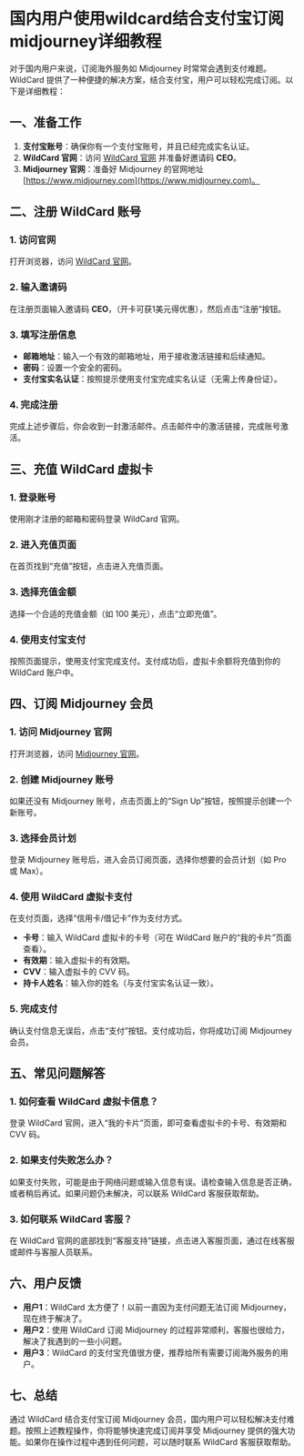 # 国内用户使用wildcard结合支付宝订阅midjourney详细教程

对于国内用户来说，订阅海外服务如 Midjourney 时常常会遇到支付难题。WildCard 提供了一种便捷的解决方案，结合支付宝，用户可以轻松完成订阅。以下是详细教程：

## 一、准备工作

1. **支付宝账号**：确保你有一个支付宝账号，并且已经完成实名认证。
2. **WildCard 官网**：访问 [WildCard 官网](https://bewildcard.com/i/CEO) 并准备好邀请码 **CEO**。
3. **Midjourney 官网**：准备好 Midjourney 的官网地址 [https://www.midjourney.com](https://www.midjourney.com)。

## 二、注册 WildCard 账号

### 1. 访问官网
打开浏览器，访问 [WildCard 官网](https://bewildcard.com/i/CEO)。

### 2. 输入邀请码
在注册页面输入邀请码 **CEO**，（开卡可获1美元得优惠），然后点击“注册”按钮。

### 3. 填写注册信息
- **邮箱地址**：输入一个有效的邮箱地址，用于接收激活链接和后续通知。
- **密码**：设置一个安全的密码。
- **支付宝实名认证**：按照提示使用支付宝完成实名认证（无需上传身份证）。

### 4. 完成注册
完成上述步骤后，你会收到一封激活邮件。点击邮件中的激活链接，完成账号激活。

## 三、充值 WildCard 虚拟卡

### 1. 登录账号
使用刚才注册的邮箱和密码登录 WildCard 官网。

### 2. 进入充值页面
在首页找到“充值”按钮，点击进入充值页面。

### 3. 选择充值金额
选择一个合适的充值金额（如 100 美元），点击“立即充值”。

### 4. 使用支付宝支付
按照页面提示，使用支付宝完成支付。支付成功后，虚拟卡余额将充值到你的 WildCard 账户中。

## 四、订阅 Midjourney 会员

### 1. 访问 Midjourney 官网
打开浏览器，访问 [Midjourney 官网](https://www.midjourney.com)。

### 2. 创建 Midjourney 账号
如果还没有 Midjourney 账号，点击页面上的“Sign Up”按钮，按照提示创建一个新账号。

### 3. 选择会员计划
登录 Midjourney 账号后，进入会员订阅页面，选择你想要的会员计划（如 Pro 或 Max）。

### 4. 使用 WildCard 虚拟卡支付
在支付页面，选择“信用卡/借记卡”作为支付方式。
- **卡号**：输入 WildCard 虚拟卡的卡号（可在 WildCard 账户的“我的卡片”页面查看）。
- **有效期**：输入虚拟卡的有效期。
- **CVV**：输入虚拟卡的 CVV 码。
- **持卡人姓名**：输入你的姓名（与支付宝实名认证一致）。

### 5. 完成支付
确认支付信息无误后，点击“支付”按钮。支付成功后，你将成功订阅 Midjourney 会员。

## 五、常见问题解答

### 1. 如何查看 WildCard 虚拟卡信息？
登录 WildCard 官网，进入“我的卡片”页面，即可查看虚拟卡的卡号、有效期和 CVV 码。

### 2. 如果支付失败怎么办？
如果支付失败，可能是由于网络问题或输入信息有误。请检查输入信息是否正确，或者稍后再试。如果问题仍未解决，可以联系 WildCard 客服获取帮助。

### 3. 如何联系 WildCard 客服？
在 WildCard 官网的底部找到“客服支持”链接，点击进入客服页面，通过在线客服或邮件与客服人员联系。

## 六、用户反馈

- **用户1**：WildCard 太方便了！以前一直因为支付问题无法订阅 Midjourney，现在终于解决了。
- **用户2**：使用 WildCard 订阅 Midjourney 的过程非常顺利，客服也很给力，解决了我遇到的一些小问题。
- **用户3**：WildCard 的支付宝充值很方便，推荐给所有需要订阅海外服务的用户。

## 七、总结

通过 WildCard 结合支付宝订阅 Midjourney 会员，国内用户可以轻松解决支付难题。按照上述教程操作，你将能够快速完成订阅并享受 Midjourney 提供的强大功能。如果你在操作过程中遇到任何问题，可以随时联系 WildCard 客服获取帮助。
